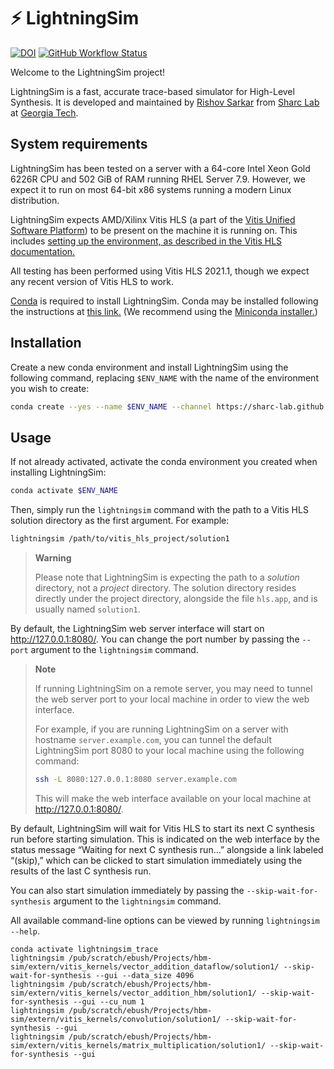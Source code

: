 # :zap: LightningSim

[![DOI](https://zenodo.org/badge/DOI/10.5281/zenodo.7823073.svg)](https://doi.org/10.5281/zenodo.7823073) [![GitHub Workflow Status](https://img.shields.io/github/actions/workflow/status/sharc-lab/LightningSim/conda-build.yml?branch=main)](https://github.com/sharc-lab/LightningSim/actions/workflows/conda-build.yml?query=branch%3Amain)

Welcome to the LightningSim project!

LightningSim is a fast, accurate trace-based simulator for High-Level Synthesis. It is developed and maintained
by [Rishov Sarkar][1] from [Sharc Lab][2] at [Georgia Tech][3].

[1]: mailto:rishov.sarkar@gatech.edu

[2]: https://sharclab.ece.gatech.edu/

[3]: https://www.gatech.edu/

## System requirements

LightningSim has been tested on a server with a 64-core Intel Xeon Gold 6226R CPU and 502 GiB of RAM running RHEL Server
7.9. However, we expect it to run on most 64-bit x86 systems running a modern Linux distribution.

LightningSim expects AMD/Xilinx Vitis HLS (a part of the [Vitis Unified Software Platform][4]) to be present on the
machine it is running on. This includes [setting up the environment, as described in the Vitis HLS documentation.][5]

All testing has been performed using Vitis HLS 2021.1, though we expect any recent version of Vitis HLS to work.

[Conda][6] is required to install LightningSim. Conda may be installed following the instructions at [this link.][7] (We
recommend using the [Miniconda installer.][8])

[4]: https://www.xilinx.com/products/design-tools/vitis/vitis-platform.html

[5]: https://docs.xilinx.com/r/en-US/ug1399-vitis-hls/Setting-Up-the-Environment?tocId=5N~0A2HNuVzvrGYgw0ja_A

[6]: https://docs.conda.io/projects/conda/en/stable/

[7]: https://docs.conda.io/projects/conda/en/stable/user-guide/install/linux.html

[8]: https://docs.conda.io/en/latest/miniconda.html#linux-installers

## Installation

Create a new conda environment and install LightningSim using the following command, replacing `$ENV_NAME` with the name
of the environment you wish to create:

```bash
conda create --yes --name $ENV_NAME --channel https://sharc-lab.github.io/LightningSim/repo --channel conda-forge lightningsim
```

## Usage

If not already activated, activate the conda environment you created when installing LightningSim:

```bash
conda activate $ENV_NAME
```

Then, simply run the `lightningsim` command with the path to a Vitis HLS solution directory as the first argument. For
example:

```bash
lightningsim /path/to/vitis_hls_project/solution1
```

> **Warning**
>
> Please note that LightningSim is expecting the path to a _solution_ directory, not a _project_ directory. The solution
> directory resides directly under the project directory, alongside the file `hls.app`, and is usually named
`solution1`.

By default, the LightningSim web server interface will start on http://127.0.0.1:8080/. You can change the port number
by passing the `--port` argument to the `lightningsim` command.

> **Note**
>
> If running LightningSim on a remote server, you may need to tunnel the web server port to your local machine in order
> to view the web interface.
>
> For example, if you are running LightningSim on a server with hostname `server.example.com`, you can tunnel the
> default LightningSim port 8080 to your local machine using the following command:
>
> ```bash
> ssh -L 8080:127.0.0.1:8080 server.example.com
> ```
>
> This will make the web interface available on your local machine at http://127.0.0.1:8080/.

By default, LightningSim will wait for Vitis HLS to start its next C synthesis run before starting simulation. This is
indicated on the web interface by the status message &ldquo;Waiting for next C synthesis run&hellip;&rdquo; alongside a
link labeled &ldquo;(skip),&rdquo; which can be clicked to start simulation immediately using the results of the last C
synthesis run.

You can also start simulation immediately by passing the `--skip-wait-for-synthesis` argument to the `lightningsim`
command.

All available command-line options can be viewed by running `lightningsim --help`.

```
conda activate lightningsim_trace
lightningsim /pub/scratch/ebush/Projects/hbm-sim/extern/vitis_kernels/vector_addition_dataflow/solution1/ --skip-wait-for-synthesis --gui --data_size 4096
lightningsim /pub/scratch/ebush/Projects/hbm-sim/extern/vitis_kernels/vector_addition_hbm/solution1/ --skip-wait-for-synthesis --gui --cu_num 1
lightningsim /pub/scratch/ebush/Projects/hbm-sim/extern/vitis_kernels/convolution/solution1/ --skip-wait-for-synthesis --gui
lightningsim /pub/scratch/ebush/Projects/hbm-sim/extern/vitis_kernels/matrix_multiplication/solution1/ --skip-wait-for-synthesis --gui
```
